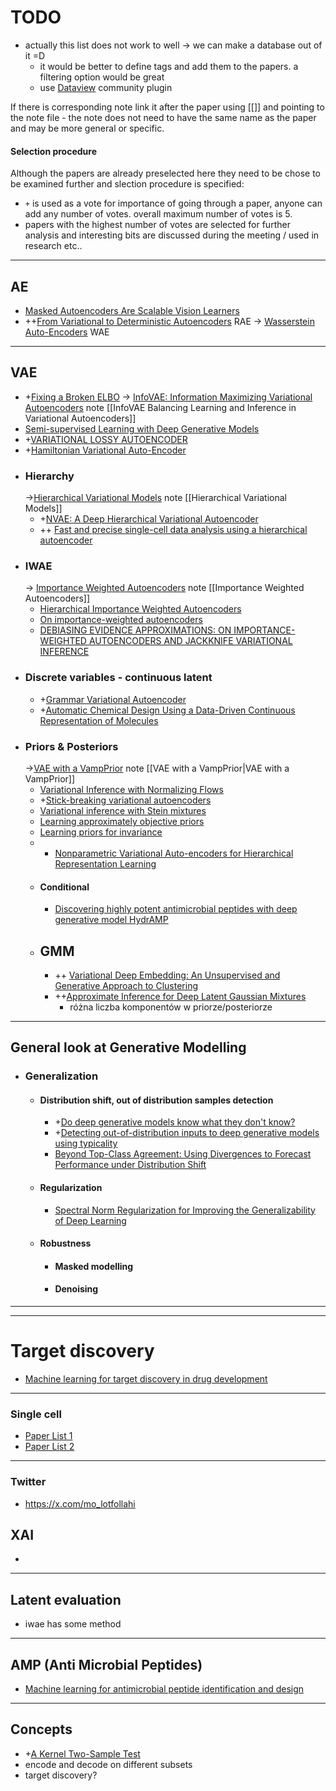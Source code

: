# TODO 
- actually this list does not work to well -> we can make a database out of it =D
	- it would be better to define tags and add them to the papers. a filtering option would be great
	- use [Dataview](https://github.com/blacksmithgu/obsidian-dataview) community plugin

If there is corresponding note link it after the paper using [[]] and pointing to the note file - the note does not need to have the same name as the paper and may be more general or specific.
#### Selection procedure
Although the papers are already preselected  here they need to be chose to be examined further and slection procedure is specified:
- `+` is used as a vote for importance of going through a paper, anyone can add any number of votes. overall maximum number of votes is 5.
- papers with the highest number of votes are selected for further analysis and interesting bits are discussed during the meeting / used in research etc..
---
## AE
- [Masked Autoencoders Are Scalable Vision Learners](https://arxiv.org/abs/2111.06377)
- ++[From Variational to Deterministic Autoencoders](https://arxiv.org/abs/1903.12436) RAE
-> [Wasserstein Auto-Encoders](https://arxiv.org/abs/1711.01558) WAE
---
## VAE
- +[Fixing a Broken ELBO](https://arxiv.org/pdf/1711.00464)
-> [InfoVAE: Information Maximizing Variational Autoencoders](https://arxiv.org/abs/1706.02262) note [[InfoVAE Balancing Learning and Inference in Variational Autoencoders]]
- [Semi-supervised Learning with Deep Generative Models](https://arxiv.org/pdf/1406.5298)
- +[VARIATIONAL LOSSY AUTOENCODER](https://arxiv.org/pdf/1611.02731)
- +[Hamiltonian Variational Auto-Encoder](https://papers.nips.cc/paper_files/paper/2018/hash/3202111cf90e7c816a472aaceb72b0df-Abstract.html)
- ### Hierarchy
	->[Hierarchical Variational Models](https://arxiv.org/pdf/1511.02386) note [[Hierarchical Variational Models]]
	- +[NVAE: A Deep Hierarchical Variational Autoencoder](https://proceedings.neurips.cc/paper/2020/file/e3b21256183cf7c2c7a66be163579d37-Paper.pdf)
	- ++ [Fast and precise single-cell data analysis using a hierarchical autoencoder](https://www.nature.com/articles/s41467-021-21312-2?fromPaywallRec=false)
- ### IWAE
	-> [Importance Weighted Autoencoders](https://arxiv.org/pdf/1509.00519) note [[Importance Weighted Autoencoders]]
	- [Hierarchical Importance Weighted Autoencoders](http://proceedings.mlr.press/v97/huang19d/huang19d.pdf)
	- [On importance-weighted autoencoders](https://arxiv.org/abs/1907.10477)
	- [DEBIASING EVIDENCE APPROXIMATIONS: ON IMPORTANCE-WEIGHTED AUTOENCODERS AND JACKKNIFE VARIATIONAL INFERENCE](https://www.microsoft.com/en-us/research/uploads/prod/2018/04/On-Importance-weighted-Autoencoders-and-Jackknife-Variational-Inference.pdf)
- ### Discrete variables - continuous latent
	- +[Grammar Variational Autoencoder](https://arxiv.org/abs/1703.01925)
	- +[Automatic Chemical Design Using a Data-Driven Continuous Representation of Molecules](https://arxiv.org/abs/1610.02415)
- ### Priors & Posteriors
	->[VAE with a VampPrior](https://proceedings.mlr.press/v84/tomczak18a/tomczak18a.pdf) note [[VAE with a VampPrior|VAE with a VampPrior]]
	- [Variational Inference with Normalizing Flows](https://proceedings.mlr.press/v37/rezende15.html)
	- +[Stick-breaking variational autoencoders](https://arxiv.org/abs/1605.06197)
	- [Variational inference with Stein mixtures](https://approximateinference.org/2017/accepted/NalisnickSmyth2017.pdf)
	- [Learning approximately objective priors](https://arxiv.org/abs/1704.01168)
	- [Learning priors for invariance](http://proceedings.mlr.press/v84/nalisnick18a.html)
	- + [Nonparametric Variational Auto-encoders for Hierarchical Representation Learning](https://arxiv.org/abs/1703.07027)
	- #### Conditional
		- [Discovering highly potent antimicrobial peptides with deep generative model HydrAMP](https://nature.com/articles/s41467-023-36994-z)
	- ## GMM
		- ++ [Variational Deep Embedding: An Unsupervised and Generative Approach to Clustering](https://www.ijcai.org/proceedings/2017/0273.pdf)
		-  ++[Approximate Inference for Deep Latent Gaussian Mixtures](http://bayesiandeeplearning.org/2016/papers/BDL_20.pdf)
			- różna liczba komponentów w priorze/posteriorze
---
## General look at Generative Modelling
- ### Generalization
	- #### Distribution shift, out of distribution samples detection
		- +[Do deep generative models know what they don't know?](https://scholar.google.com/citations?view_op=view_citation&hl=en&user=cb1ZN7AAAAAJ&citation_for_view=cb1ZN7AAAAAJ:8k81kl-MbHgC)
		- +[Detecting out-of-distribution inputs to deep generative models using typicality](https://arxiv.org/abs/1906.02994)
		- [Beyond Top-Class Agreement: Using Divergences to Forecast Performance under Distribution Shift](https://arxiv.org/abs/2312.08033)
	- #### Regularization
		- [Spectral Norm Regularization for Improving the Generalizability of Deep Learning](https://arxiv.org/abs/1705.10941)
	- #### Robustness
		- #### Masked modelling
		- #### Denoising
---

---
# Target discovery
- [Machine learning for target discovery in drug development](https://api.repository.cam.ac.uk/server/api/core/bitstreams/42ab9f1f-ac3e-42a4-afe2-50f11d9f9c06/content)
---
### Single cell
- [Paper List 1](https://github.com/OmicsML/awesome-deep-learning-single-cell-papers)
- [Paper List 2](https://github.com/theislab/single-cell-transformer-papers)
---
### Twitter
- https://x.com/mo_lotfollahi

## XAI
- 
---
## Latent evaluation
- iwae has some method
---
## AMP (Anti Microbial Peptides)
- [Machine learning for antimicrobial peptide identification and design](https://www.nature.com/articles/s44222-024-00152-x?fromPaywallRec=false)
---
## Concepts
- +[A Kernel Two-Sample Test](https://jmlr.csail.mit.edu/papers/v13/gretton12a.html)
- encode and decode on different subsets
- target discovery?